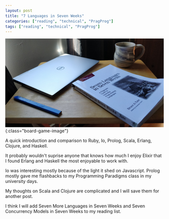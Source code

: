 ```yaml
---
layout: post
title: "7 Languages in Seven Weeks"
categories: ["reading", "technical", "PragProg"]
tags: ["reading", "technical", "PragProg"]
---
```


![7 Languages in Seven Weeks](/assets/7-languages-in-seven-weeks.jpg){:class="board-game-image"}

A quick introduction and comparison to Ruby, Io, Prolog, Scala, Erlang, Clojure, and Haskell.

It probably wouldn't suprise anyone that knows how much I enjoy Elixir that I found Erlang and Haskell the most enjoyable to work with.

Io was interesting mostly because of the light it shed on Javascript. Prolog mostly gave me flashbacks to my Programming Paradigms class in my university days.

My thoughts on Scala and Clojure are complicated and I will save them for another post.

I think I will add Seven More Languages in Seven Weeks and Seven Concurrency Models in Seven Weeks to my reading list.
